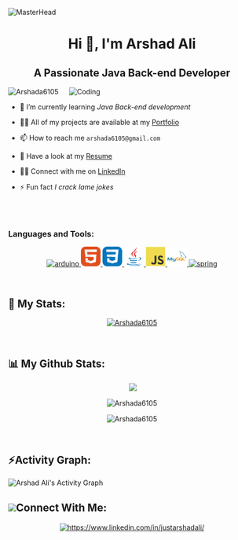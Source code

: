 ![MasterHead](https://scand.com/wp-content/uploads/2020/05/Java-KV2.jpg)

<h1 align="center">Hi 👋, I'm Arshad Ali</h1>
<h2 align="center">A  Passionate Java Back-end Developer</h2>

<img align="right" alt="Coding" width="380" src="https://camo.githubusercontent.com/40165a147c3dcea0fa1db780bb533fc5f98546ccfb9d5d05ddb2f429277f5348/68747470733a2f2f616e616c7974696373696e6469616d61672e636f6d2f77702d636f6e74656e742f75706c6f6164732f323031382f31322f646576656c6f7065722d6472696262626c652e676966"/>

<p align="left"> <img src="https://komarev.com/ghpvc/?username=Arshada6105&label=Profile%20views&color=0e75b6&style=flat" alt="Arshada6105" /> </p>

- 🌱 I’m currently learning *Java Back-end development*

- 👨‍💻 All of my projects are available at my [Portfolio](https://arshada6105.github.io/)

- 📫 How to reach me `arshada6105@gmail.com`

- 📄 Have a look at my [Resume](https://drive.google.com/file/d/1DjQLqOVYTK_GJf1aAnbLDK_U2T63aqt_/view?usp=sharing)

- 👨‍💻 Connect with me on [LinkedIn](https://www.linkedin.com/in/justarshadali/)

<!-- - 💬 ask me about Java

- 😄 Pronouns: He/His -->

- ⚡ Fun fact *I crack lame jokes*

<br>
<br>

<h3 align="left">Languages and Tools:</h3>
 <p align="center"  class= "centre"> <a href=["https://www.arduino.cc/](https://www.vectorlogo.zone/logos/hibernate/hibernate-icon.svg)" target="_blank" rel="noreferrer"> <img src="https://www.vectorlogo.zone/logos/hibernate/hibernate-icon.svg" alt="arduino" width="40" height="40"/> </a> <a href="https://git-scm.com/" target="_blank" rel="noreferrer"> <img src="https://raw.githubusercontent.com/tandpfun/skill-icons/59059d9d1a2c092696dc66e00931cc1181a4ce1f/icons/HTML.svg" alt="git" width="40" height="40"/> </a> <a href="https://heroku.com" target="_blank" rel="noreferrer"> <img src="https://raw.githubusercontent.com/tandpfun/skill-icons/59059d9d1a2c092696dc66e00931cc1181a4ce1f/icons/CSS.svg" alt="heroku" width="40" height="40"/> </a> <a href="https://www.java.com" target="_blank" rel="noreferrer"> <img src="https://raw.githubusercontent.com/devicons/devicon/master/icons/java/java-original.svg" alt="java" width="40" height="40"/> </a> <a href="https://developer.mozilla.org/en-US/docs/Web/JavaScript" target="_blank" rel="noreferrer"> <img src="https://raw.githubusercontent.com/devicons/devicon/master/icons/javascript/javascript-original.svg" alt="javascript" width="40" height="40"/> </a><a href="https://www.mysql.com/" target="_blank" rel="noreferrer"> <img src="https://raw.githubusercontent.com/devicons/devicon/master/icons/mysql/mysql-original-wordmark.svg" alt="mysql" width="40" height="40"/> </a> <a href="https://spring.io/" target="_blank" rel="noreferrer"> <img src="https://www.vectorlogo.zone/logos/springio/springio-icon.svg" alt="spring" width="40" height="40"/> </a> </p>

<br>

<h2 align="left">📄 My Stats:</h2>

<p align="center"> <a href="https://github.com/ryo-ma/github-profile-trophy"><img src="https://github-profile-trophy.vercel.app/?username=Arshada6105" alt="Arshada6105" /></a> </p>

<br>

<h2 align="left">📊 My Github Stats:</h2>

<p align="center">&nbsp;<img align="center" src="https://github-readme-stats.vercel.app/api/top-langs/?username=Arshada6105" /></p>
<p align="center"><img align="center" src="https://github-readme-stats.vercel.app/api?username=Arshada6105&show_icons=true" alt="Arshada6105" /></p>

<p align="center"><img align="center" src="https://github-readme-streak-stats.herokuapp.com/?user=Arshada6105&" alt="Arshada6105" /></p>

<br>
<h2 align="left">⚡Activity Graph:</h2>
  <a><img alt="Arshad Ali's Activity Graph" src="https://github-readme-activity-graph.cyclic.app/graph?username=Arshada6105&theme=react-dark&hide_border=true" /></a>

<br>

<h2 align="left"><img src='https://raw.githubusercontent.com/ShahriarShafin/ShahriarShafin/main/Assets/handshake.gif' width="100px">Connect With Me:</h2>
<p align="center">
<a href="https://www.linkedin.com/in/justarshadali/" target="blank"><img align="center" src="https://raw.githubusercontent.com/rahuldkjain/github-profile-readme-generator/master/src/images/icons/Social/linked-in-alt.svg" alt="https://www.linkedin.com/in/justarshadali/" height="40" width="50" /></a>

</p>




